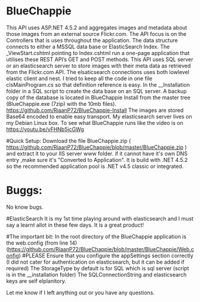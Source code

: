 # BlueChappie

This API uses ASP.NET 4.5.2 and aggregates images and metadata about those images from an external source Flickr.com. 
The API focus is on the Controllers that is uses throughout the application. The data structure connects to either a MSSQL data base or ElasticSearch Index.
The _ViewStart.cshtml pointing to Index.cshtml run a one-page application that utilises these REST API’s GET and POST methods.
This API uses SQL server or an elasticsearch server to store images with their meta data as retrieved from the Flickr.com API.
The elsaticsearch connections uses both lowlevel elastic client and nest.
I tried to keep all the code in one file clsMainProgram.cs so that definition reference is easy.
In the __Installation folder in a SQL script to create the data base on an SQL server. A backup copy of the database is located in BlueChappie Install from the master tree (BlueChappie.exe (7zip) with the 10mb files).
https://github.com/RiaanP72/BlueChappie-Install
The images are stored Base64 encoded to enable easy transport.
My elasticsearch server lives on my Debian Linux box.
To see what BlueChappie runs like the video is on https://youtu.be/vFHNb5jcGWg


#Quick Setup:
Download the file BlueChappie.zip ( https://github.com/RiaanP72/BlueChappie/blob/master/BlueChappie.zip ) and extract it to your IIS server www folder. if it cannot have it's own DNS entry ,make sure it's "Converted to Application". It is build with .NET 4.5.2 so the recommended application pool is .NET v4.5 classic or integrated.


# Buggs:
No know bugs.

#ElasticSearch
It is my 1st time playing around with elasticsearch and I must say a learnt allot in these few days. It is a great product!

#The important bit:
In the root directory of the BlueChappie application is the web.config (from line 14) (https://github.com/RiaanP72/BlueChappie/blob/master/BlueChappie/Web.config)
#PLEASE
Ensure that you configure the appSettings section correctly (I did not cater for authentication on elasticsearch, but it can be added if required)
The StorageType by default is for SQL which is sql server (script is in the __installation folder)
The SQLConnectionString and elasticsearch keys are self elplanitory.

Let me know if I left anything out or you have any questions.

